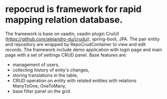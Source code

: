 # repocrud is framework for rapid mapping relation database.
The framework is base on vaadin, vaadin plugin CruiUI (https://github.com/alejandro-du/crudui), spring-boot, JPA.
The pair entity and repository are wrapped by RepoCrudContainer to view and edit records.
The framework include demo application with  login page and main page with a set of settings CRUD panel.
Base features are:
  - management of users,
  - collecting history of enity's changes,
  - storing translations in the table,
  - CRUD operation on entity with related entities with relations ManyToOne, OneToMany,
  - base filter panel on the grid.
  
